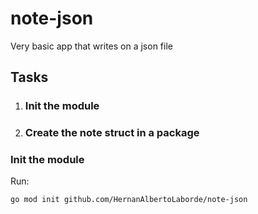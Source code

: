 # note-json
Very basic app that writes on a json file

## Tasks

1. ### Init the module 
2. ### Create the note struct in a package

### Init the module 
Run: 

```shell
go mod init github.com/HernanAlbertoLaborde/note-json
``````

